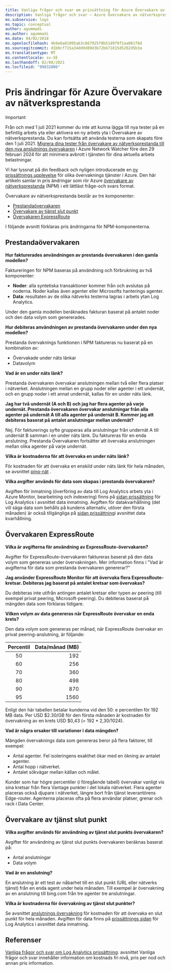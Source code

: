 ```yaml
---
title: Vanliga frågor och svar om prissättning för Azure Övervakare av nätverksprestanda | Microsoft Docs
description: Vanliga frågor och svar – Azure Övervakare av nätverksprestanda
ms.subservice: logs
ms.topic: conceptual
author: agummadi
ms.author: agummadi
ms.date: 04/02/2018
ms.openlocfilehash: 4b9e8a81095a63c667925f8b51d9f9f2aa081f8d
ms.sourcegitcommit: d1b0cf715a34dd9d89d3b72bb71815d5202d5b3a
ms.translationtype: MT
ms.contentlocale: sv-SE
ms.lasthandoff: 02/08/2021
ms.locfileid: "99832886"
---
```

# <a name="pricing-changes-for-azure-network-performance-monitor"></a>Pris ändringar för Azure Övervakare av nätverksprestanda

> [!IMPORTANT]
> Från och med 1 juli 2021 kommer du inte att kunna lägga till nya tester på en befintlig arbets yta eller aktivera en ny arbets yta i Övervakare av nätverksprestanda. Du kan fortsätta att använda testerna som skapats före den 1 juli 2021. [Migrera dina tester från övervakare av nätverksprestanda till den nya anslutnings övervakaren](https://docs.microsoft.com/azure/network-watcher/migrate-to-connection-monitor-from-network-performance-monitor) i Azure Network Watcher före den 29 februari 2024 för att minimera avbrott i tjänsten för dina aktuella arbets belastningar.

Vi har lyssnat på din feedback och nyligen introducerade en [ny prissättnings upplevelse](https://azure.microsoft.com/blog/introducing-a-new-way-to-purchase-azure-monitoring-services/) för olika övervaknings tjänster i Azure. Den här artikeln samlar in pris ändringar som rör Azure [övervakare av nätverksprestanda](../../networking/network-monitoring-overview.md) (NPM) i ett lättläst fråge-och svars format.

Övervakare av nätverksprestanda består av tre komponenter:
* [Prestandaövervakaren](../../networking/network-monitoring-overview.md#performance-monitor)
* [Övervakare av tjänst slut punkt](../../networking/network-monitoring-overview.md)
* [Övervakaren ExpressRoute](../../networking/network-monitoring-overview.md#expressroute-monitor)

I följande avsnitt förklaras pris ändringarna för NPM-komponenterna.

## <a name="performance-monitor"></a>Prestandaövervakaren

**Hur fakturerades användningen av prestanda övervakaren i den gamla modellen?**

Faktureringen för NPM baseras på användning och förbrukning av två komponenter:
* **Noder**: alla syntetiska transaktioner kommer från och avslutas på noderna. Noder kallas även agenter eller Microsofts hanterings agenter.
* **Data**: resultaten av de olika nätverks testerna lagras i arbets ytan Log Analytics.

Under den gamla modellen beräknades fakturan baserat på antalet noder och den data volym som genererades. 

**Hur debiteras användningen av prestanda övervakaren under den nya modellen?**

Prestanda övervaknings funktionen i NPM faktureras nu baserat på en kombination av: 

* Övervakade under näts länkar
* Datavolym

**Vad är en under näts länk?**

Prestanda övervakaren övervakar anslutningen mellan två eller flera platser i nätverket. Anslutningen mellan en grupp noder eller agenter i ett undernät, och en grupp noder i ett annat undernät, kallas för en under näts länk.

**Jag har två undernät (A och B) och jag har flera agenter på varje undernät. Prestanda övervakaren övervakar anslutningar från alla agenter på undernät A till alla agenter på undernät B. Kommer jag att debiteras baserat på antalet anslutningar mellan undernät?**

Nej. För fakturerings syfte grupperas alla anslutningar från undernät A till undernät B samman i en under näts länk. Du faktureras för en enda anslutning. Prestanda Övervakaren fortsätter att övervaka anslutningen mellan olika agenter på varje undernät.

**Vilka är kostnaderna för att övervaka en under näts länk?**

För kostnaden för att övervaka en enskild under näts länk för hela månaden, se avsnittet [ping-nät](https://azure.microsoft.com/pricing/details/network-watcher/) .

**Vilka avgifter används för data som skapas i prestanda övervakaren?**

Avgiften för inmatning (överföring av data till Log Analytics arbets yta i Azure Monitor, bearbetning och indexering) finns på [sidan prissättning](https://azure.microsoft.com/pricing/details/log-analytics/) för Log Analytics i avsnittet data inmatning. Avgiften för datakvarhållning (det vill säga data som behålls på kundens alternativ, utöver den första månaden) är också tillgängliga på [sidan prissättning](https://azure.microsoft.com/pricing/details/log-analytics/)i avsnittet data kvarhållning.


## <a name="expressroute-monitor"></a>Övervakaren ExpressRoute

**Vilka är avgifterna för användning av ExpressRoute-övervakaren?**

Avgifter för ExpressRoute-övervakaren faktureras baserat på den data volym som genereras under övervakningen. Mer information finns i "Vad är avgifterna för data som prestanda övervakaren genererar?"

**Jag använder ExpressRoute Monitor för att övervaka flera ExpressRoute-kretsar. Debiteras jag baserat på antalet kretsar som övervakas?**

Du debiteras inte utifrån antingen antalet kretsar eller typen av peering (till exempel privat peering, Microsoft-peering). Du debiteras baserat på mängden data som förklaras tidigare.

**Vilken volym av data genereras när ExpressRoute övervakar en enda krets?**

Den data volym som genereras per månad, när ExpressRoute övervakar en privat peering-anslutning, är följande:

|Percentil      |Data/månad (MB)|
| :---:          |           ---:|
|50<sup></sup> |            192|
|60<sup></sup> |            256|
|70<sup></sup> |            360|
|80<sup></sup> |            498|
|90<sup></sup> |            870|
|95<sup></sup> |           1560|


Enligt den här tabellen betalar kunderna vid den 50: e percentilen för 192 MB data. Per USD $2.30/GB för den första månaden är kostnaden för övervakning av en krets USD $0,43 (= 192 * 2,30/1024).

**Vad är några orsaker till variationer i data mängden?**

Mängden övervaknings data som genereras beror på flera faktorer, till exempel:
* Antal agenter. Fel isoleringens exakthet ökar med en ökning av antalet agenter.
* Antal hopp i nätverket.
* Antalet sökvägar mellan källan och målet.

Kunder som har högre percentiler (i föregående tabell) övervakar vanligt vis sina kretsar från flera Vantage punkter i det lokala nätverket. Flera agenter placeras också djupare i nätverket, längre bort från tjänst leverantörens Edge-router. Agenterna placeras ofta på flera användar platser, grenar och rack i Data Center.

## <a name="service-endpoint-monitor"></a>Övervakare av tjänst slut punkt

**Vilka avgifter används för användning av tjänst slut punkts övervakaren?**

Avgifter för användning av tjänst slut punkts övervakaren beräknas baserat på:
* Antal anslutningar
* Data volym

**Vad är en anslutning?**

En anslutning är ett test av nåbarhet till en slut punkt (URL eller nätverks tjänst) från en enda agent under hela månaden. Till exempel är övervakning av en anslutning till bing.com från tre agenter tre anslutningar.

**Vilka är kostnaderna för övervakning av tjänst slut punkter?**

Se avsnittet [anslutnings övervakning](https://azure.microsoft.com/pricing/details/network-watcher/) för kostnaden för att övervaka en slut punkt för hela månaden. Avgiften för data finns på [prissättnings sidan](https://azure.microsoft.com/pricing/details/log-analytics/) för Log Analytics i avsnittet data inmatning.

## <a name="references"></a>Referenser

[Vanliga frågor och svar om Log Analytics prissättning](https://azure.microsoft.com/pricing/details/log-analytics/): avsnittet Vanliga frågor och svar innehåller information om kostnads fri nivå, pris per nod och annan pris information.
